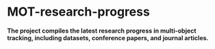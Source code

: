 # MOT-research-progress
**The project compiles the latest research progress in multi-object tracking, including datasets, conference papers, and journal articles.**
